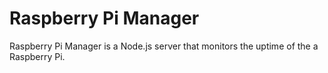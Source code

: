 # Raspberry Pi Manager

Raspberry Pi Manager is a Node.js server that monitors the uptime of the a
Raspberry Pi.